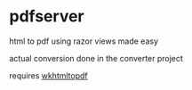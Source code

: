 # pdfserver
html to pdf using razor views made easy

actual conversion done in the converter project

requires [wkhtmltopdf](https://wkhtmltopdf.org/)
